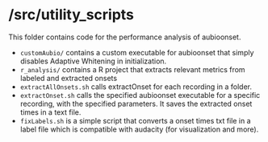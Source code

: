 # /src/utility_scripts

This folder contains code for the performance analysis of aubioonset.

- `customAubio/` contains a custom executable for aubioonset that simply disables Adaptive Whitening in initialization.
- `r_analysis/` contains a R project that extracts relevant metrics from labeled and extracted onsets
- `extractAllOnsets.sh` calls extractOnset for each recording in a folder.
- `extractOnset.sh` calls the specified aubioonset executable for a specific recording, with the specified parameters. It saves the extracted onset times in a text file.
- `fixLabels.sh` is a simple script that converts a onset times txt file in a label file which is compatible with audacity (for visualization and more).
